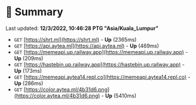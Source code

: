 # 📖 Summary
Last updated: **12/3/2022, 10:46:28 PTG "Asia/Kuala_Lumpur"**

- `GET` [https://shrt.ml](https://shrt.ml) - **Up** (2365ms)
- `GET` [https://api.aytea.ml](https://api.aytea.ml) - **Up** (469ms)
- `GET` [https://memeapi.up.railway.app](https://memeapi.up.railway.app) - **Up** (209ms)
- `GET` [https://hastebin.up.railway.app](https://hastebin.up.railway.app) - **Up** (173ms)
- `GET` [https://memeapi.aytea14.repl.co](https://memeapi.aytea14.repl.co) - **Up** (286ms)
- `GET` [https://color.aytea.ml/4b31d6.png](https://color.aytea.ml/4b31d6.png) - **Up** (5410ms)
